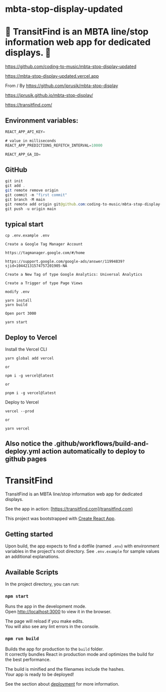 # mbta-stop-display-updated

# 🚀 TransitFind is an MBTA line/stop information web app for dedicated displays. 🚀

https://github.com/coding-to-music/mbta-stop-display-updated

https://mbta-stop-display-updated.vercel.app

From / By https://github.com/jprusik/mbta-stop-display

https://jprusik.github.io/mbta-stop-display/

https://transitfind.com/

## Environment variables:

```java
REACT_APP_API_KEY=

# value in milliseconds
REACT_APP_PREDICTIONS_REFETCH_INTERVAL=10000

REACT_APP_GA_ID=
```

## GitHub

```java
git init
git add .
git remote remove origin
git commit -m "first commit"
git branch -M main
git remote add origin git@github.com:coding-to-music/mbta-stop-display-updated.git
git push -u origin main
```

## typical start

```
cp .env.example .env

Create a Google Tag Manager Account

https://tagmanager.google.com/#/home

https://support.google.com/google-ads/answer/11994839?sjid=10442131574757201905-NA

Create a New Tag of type Google Analytics: Universal Analytics

Create a Trigger of type Page Views

modify .env

yarn install
yarn build

Open port 3000

yarn start
```

## Deploy to Vercel

Install the Vercel CLI

```
yarn global add vercel

or

npm i -g vercel@latest

or

pnpm i -g vercel@latest
```

Deploy to Vercel

```
vercel --prod

or

yarn vercel
```

## Also notice the .github/workflows/build-and-deploy.yml action automatically to deploy to github pages



# TransitFind

TransitFind is an MBTA line/stop information web app for dedicated displays.

See the app in action: [https://transitfind.com](transitfind.com)

This project was bootstrapped with [Create React App](https://github.com/facebook/create-react-app).

## Getting started

Upon build, the app expects to find a dotfile (named `.env`) with environment variables in the project's root directory. See `.env.example` for sample values an additional explanations.

## Available Scripts

In the project directory, you can run:

### `npm start`

Runs the app in the development mode.\
Open [http://localhost:3000](http://localhost:3000) to view it in the browser.

The page will reload if you make edits.\
You will also see any lint errors in the console.

### `npm run build`

Builds the app for production to the `build` folder.\
It correctly bundles React in production mode and optimizes the build for the best performance.

The build is minified and the filenames include the hashes.\
Your app is ready to be deployed!

See the section about [deployment](https://facebook.github.io/create-react-app/docs/deployment) for more information.

